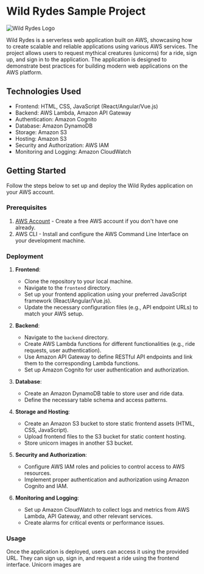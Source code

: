 # Wild Rydes Sample Project

![Wild Rydes Logo](wildrydes-logo.png)

Wild Rydes is a serverless web application built on AWS, showcasing how to create scalable and reliable applications using various AWS services. The project allows users to request mythical creatures (unicorns) for a ride, sign up, and sign in to the application. The application is designed to demonstrate best practices for building modern web applications on the AWS platform.

## Technologies Used

- Frontend: HTML, CSS, JavaScript (React/Angular/Vue.js)
- Backend: AWS Lambda, Amazon API Gateway
- Authentication: Amazon Cognito
- Database: Amazon DynamoDB
- Storage: Amazon S3
- Hosting: Amazon S3
- Security and Authorization: AWS IAM
- Monitoring and Logging: Amazon CloudWatch

## Getting Started

Follow the steps below to set up and deploy the Wild Rydes application on your AWS account.

### Prerequisites

1. [AWS Account](https://aws.amazon.com/free/) - Create a free AWS account if you don't have one already.
2. AWS CLI - Install and configure the AWS Command Line Interface on your development machine.

### Deployment

1. **Frontend**:

   - Clone the repository to your local machine.
   - Navigate to the `frontend` directory.
   - Set up your frontend application using your preferred JavaScript framework (React/Angular/Vue.js).
   - Update the necessary configuration files (e.g., API endpoint URLs) to match your AWS setup.

2. **Backend**:

   - Navigate to the `backend` directory.
   - Create AWS Lambda functions for different functionalities (e.g., ride requests, user authentication).
   - Use Amazon API Gateway to define RESTful API endpoints and link them to the corresponding Lambda functions.
   - Set up Amazon Cognito for user authentication and authorization.

3. **Database**:

   - Create an Amazon DynamoDB table to store user and ride data.
   - Define the necessary table schema and access patterns.

4. **Storage and Hosting**:

   - Create an Amazon S3 bucket to store static frontend assets (HTML, CSS, JavaScript).
   - Upload frontend files to the S3 bucket for static content hosting.
   - Store unicorn images in another S3 bucket.

5. **Security and Authorization**:

   - Configure AWS IAM roles and policies to control access to AWS resources.
   - Implement proper authentication and authorization using Amazon Cognito and IAM.

6. **Monitoring and Logging**:

   - Set up Amazon CloudWatch to collect logs and metrics from AWS Lambda, API Gateway, and other relevant services.
   - Create alarms for critical events or performance issues.

### Usage

Once the application is deployed, users can access it using the provided URL. They can sign up, sign in, and request a ride using the frontend interface. Unicorn images are
